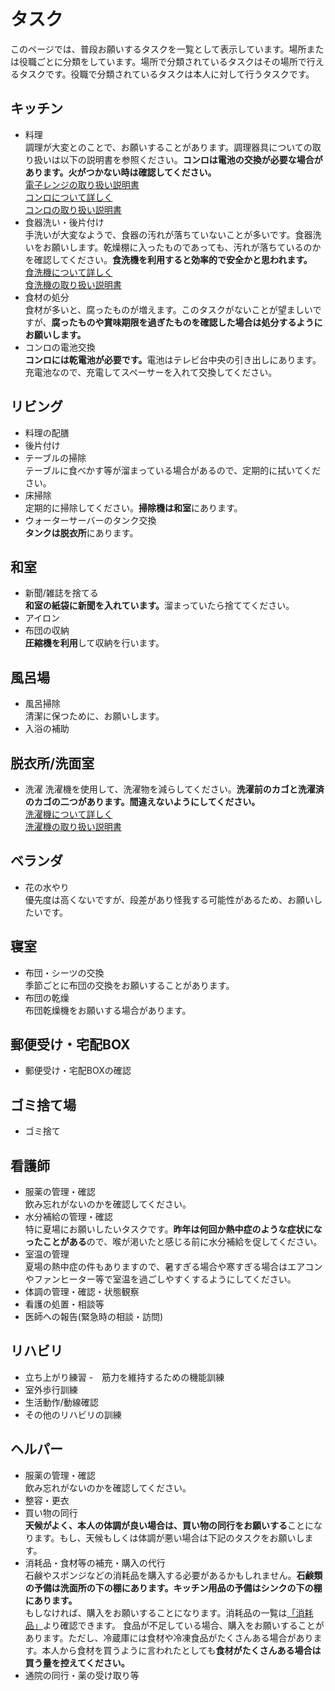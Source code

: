 # タスク

このページでは、普段お願いするタスクを一覧として表示しています。場所または役職ごとに分類をしています。場所で分類されているタスクはその場所で行えるタスクです。役職で分類されているタスクは本人に対して行うタスクです。

## キッチン
- 料理<br>
調理が大変とのことで、お願いすることがあります。調理器具についての取り扱いは以下の説明書を参照ください。<b>コンロは電池の交換が必要な場合があります。火がつかない時は確認してください。</b><br>
[電子レンジの取り扱い説明書](https://sumai.panasonic.jp/dishwasher/manual/siryopdf/NP-U45B1P1_tori.pdf)<br>
[コンロについて詳しく](/detail/stove)<br>
[コンロの取り扱い説明書](https://www.lixil-online.com/img/goods/10/A/DELICIA_JS0062-031_04.pdf)
- 食器洗い・後片付け<br>
手洗いが大変なようで、食器の汚れが落ちていないことが多いです。食器洗いをお願いします。乾燥棚に入ったものであっても、汚れが落ちているのかを確認してください。<b>食洗機を利用すると効率的で安全かと思われます。</b><br>
[食洗機について詳しく](/detail/dishwashing_machine)<br>
[食洗機の取り扱い説明書](https://sumai.panasonic.jp/dishwasher/manual/siryopdf/NP-U45B1P1_tori.pdf)
- 食材の処分<br>
食材が多いと、腐ったものが増えます。このタスクがないことが望ましいですが、<b>腐ったものや賞味期限を過ぎたものを確認した場合は処分するようにお願いします。</b>
- コンロの電池交換<br>
<b>コンロには乾電池が必要です。</b>電池はテレビ台中央の引き出しにあります。充電池なので、充電してスペーサーを入れて交換してください。


## リビング
- 料理の配膳
- 後片付け
- テーブルの掃除<br> 
テーブルに食べかす等が溜まっている場合があるので、定期的に拭いてください。
- 床掃除<br>
定期的に掃除してください。<b>掃除機は和室</b>にあります。
- ウォーターサーバーのタンク交換<br>
<b>タンクは脱衣所</b>にあります。

## 和室
- 新聞/雑誌を捨てる<br>
<b>和室の紙袋に新聞を入れています。</b>溜まっていたら捨ててください。
- アイロン<br>
- 布団の収納<br>
<b>圧縮機を利用</b>して収納を行います。

## 風呂場
- 風呂掃除<br>
清潔に保つために、お願いします。
- 入浴の補助<br>

## 脱衣所/洗面室
- 洗濯
洗濯機を使用して、洗濯物を減らしてください。<b>洗濯前のカゴと洗濯済のカゴの二つがあります。間違えないようにしてください。</b><br>
[洗濯機について詳しく](/detail/washing_machine)<br>
[洗濯機の取り扱い説明書](https://kadenfan.hitachi.co.jp/support/wash/item/docs/bd-sv120h_e.pdf)

## ベランダ
- 花の水やり<br>
優先度は高くないですが、段差があり怪我する可能性があるため、お願いしたいです。

## 寝室
- 布団・シーツの交換<br>
季節ごとに布団の交換をお願いすることがあります。
- 布団の乾燥<br>
布団乾燥機をお願いする場合があります。

## 郵便受け・宅配BOX
- 郵便受け・宅配BOXの確認

## ゴミ捨て場
- ゴミ捨て

## 看護師
- 服薬の管理・確認<br>
飲み忘れがないのかを確認してください。
- 水分補給の管理・確認<br>
特に夏場にお願いしたいタスクです。<b>昨年は何回か熱中症のような症状になったことがある</b>ので、喉が渇いたと感じる前に水分補給を促してください。
- 室温の管理<br>
夏場の熱中症の件もありますので、暑すぎる場合や寒すぎる場合はエアコンやファンヒーター等で室温を過ごしやすくするようにしてください。
- 体調の管理・確認・状態観察
- 看護の処置・相談等
- 医師への報告(緊急時の相談・訪問)

## リハビリ
- 立ち上がり練習
-　筋力を維持するための機能訓練
- 室外歩行訓練
- 生活動作/動線確認
- その他のリハビリの訓練

## ヘルパー
- 服薬の管理・確認<br>
飲み忘れがないのかを確認してください。
- 整容・更衣
- 買い物の同行<br>
<b>天候がよく、本人の体調が良い場合は、買い物の同行をお願いする</b>ことになります。もし、天候もしくは体調が悪い場合は下記のタスクをお願いします。
- 消耗品・食材等の補充・購入の代行<br>
石鹸やスポンジなどの消耗品を購入する必要があるかもしれません。<b>石鹸類の予備は洗面所の下の棚にあります。キッチン用品の予備はシンクの下の棚にあります。</b><br>
もしなければ、購入をお願いすることになります。消耗品の一覧は[「消耗品」](\consumables)より確認できます。
食品が不足している場合、購入をお願いすることがあります。ただし、冷蔵庫には食材や冷凍食品がたくさんある場合があります。本人から食材を買うように言われたとしても<b>食材がたくさんある場合は買う量を控えてください。</b>
- 通院の同行・薬の受け取り等
